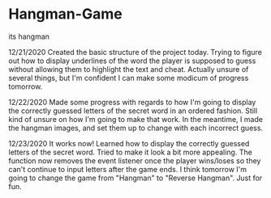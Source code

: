# Hangman-Game
 its hangman

 12/21/2020
 Created the basic structure of the project today. Trying to figure out how to display underlines of the word the player is supposed to guess without allowing them to highlight the text and cheat. Actually unsure of several things, but I'm confident I can make some modicum of progress tomorrow.

 12/22/2020
 Made some progress with regards to how I'm going to display the correctly guessed letters of the secret word in an ordered fashion. Still kind of unsure on how I'm going to make that work. In the meantime, I made the hangman images, and set them up to change with each incorrect guess.

 12/23/2020
 It works now! Learned how to display the correctly guessed letters of the secret word. Tried to make it look a bit more appealing. The function now removes the event listener once the player wins/loses so they can't continue to input letters after the game ends. I think tomorrow I'm going to change the game from "Hangman" to "Reverse Hangman". Just for fun.
